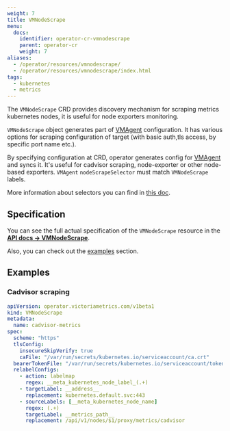 ```yaml
---
weight: 7
title: VMNodeScrape
menu:
  docs:
    identifier: operator-cr-vmnodescrape
    parent: operator-cr
    weight: 7
aliases:
  - /operator/resources/vmnodescrape/
  - /operator/resources/vmnodescrape/index.html
tags:
  - kubernetes
  - metrics
---
```

The `VMNodeScrape` CRD provides discovery mechanism for scraping metrics kubernetes nodes,
it is useful for node exporters monitoring.

`VMNodeScrape` object generates part of [VMAgent](https://docs.victoriametrics.com/victoriametrics/vmagent/) configuration.
It has various options for scraping configuration of target (with basic auth,tls access, by specific port name etc.).

By specifying configuration at CRD, operator generates config 
for [VMAgent](https://docs.victoriametrics.com/victoriametrics/vmagent/) and syncs it. It's useful for cadvisor scraping,
node-exporter or other node-based exporters. `VMAgent` `nodeScrapeSelector` must match `VMNodeScrape` labels.

More information about selectors you can find in [this doc](https://docs.victoriametrics.com/operator/resources/vmagent/#scraping).

## Specification

You can see the full actual specification of the `VMNodeScrape` resource in
the **[API docs -> VMNodeScrape](https://docs.victoriametrics.com/operator/api/#vmnodescrape)**.

Also, you can check out the [examples](https://docs.victoriametrics.com/operator/resources/vmnodescrape/#examples) section.

## Examples

### Cadvisor scraping

```yaml
apiVersion: operator.victoriametrics.com/v1beta1
kind: VMNodeScrape
metadata:
  name: cadvisor-metrics
spec:
  scheme: "https"
  tlsConfig:
    insecureSkipVerify: true
    caFile: "/var/run/secrets/kubernetes.io/serviceaccount/ca.crt"
  bearerTokenFile: "/var/run/secrets/kubernetes.io/serviceaccount/token"
  relabelConfigs:
    - action: labelmap
      regex: __meta_kubernetes_node_label_(.+)
    - targetLabel: __address__
      replacement: kubernetes.default.svc:443
    - sourceLabels: [__meta_kubernetes_node_name]
      regex: (.+)
      targetLabel: __metrics_path__
      replacement: /api/v1/nodes/$1/proxy/metrics/cadvisor
```
